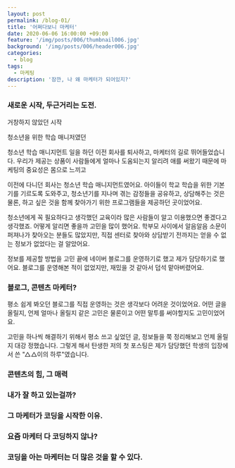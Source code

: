 ```yaml
---
layout: post
permalink: /blog-01/
title: '어쩌다보니 마케터'
date: 2020-06-06 16:00:00 +09:00
feature: '/img/posts/006/thumbnail006.jpg'
background: '/img/posts/006/header006.jpg'
categories:
  - blog
tags:
  - 마케팅
description: '잠깐, 나 왜 마케터가 되어있지?'
---
```


### 새로운 시작, 두근거리는 도전.

거창하지 않았던 시작

청소년을 위한 학습 매니저였던

청소년 학습 매니지먼트 일을 하던 이전 회사를 퇴사하고, 마케터의 길로 뛰어들었습니다. 우리가 제공는 상품이 사람들에게 얼마나 도움되는지 알리려 애를 써왔기 때문에 마케팅의 중요성은 몸으로 느끼고 

   이전에 다니던 회사는 청소년 학습 매니지먼트였어요. 아이들이 학교 학습을 위한 기본기를 기르도록 도와주고, 청소년기를 지나며 겪는 감정들을 공유하고, 상담해주는 것은 물론, 하고 싶은 것을 함께 찾아가기 위한 프로그램들을 제공하던 곳이었어요.

   청소년에게 꼭 필요하다고 생각했던 교육이라 많은 사람들이 알고 이용했으면 좋겠다고 생각했죠. 어떻게 알리면 좋을까 고민을 많이 했어요. 학부모 사이에서 알음알음 소문이 퍼져나가 찾아오는 분들도 많았지만, 직접 센터로 찾아와 상담받기 전까지는 얻을 수 없는 정보가 없었다는 걸 알았어요.

   정보를 제공할 방법을 고민 끝에 네이버 블로그를 운영하기로 했고 제가 담당하기로 했어요. 블로그를 운영해본 적이 없었지만, 재밌을 것 같아서 덥석 맡아버렸어요.

### 블로그, 콘텐츠 마케터?

   평소 쉽게 봐오던 블로그를 직접 운영하는 것은 생각보다 어려운 것이었어요. 어떤 글을 올릴지, 언제 얼마나 올릴지 같은 고민은 물론이고 어떤 말투를 써야할지도 고민이었어요.

   고민을 하나씩 해결하기 위해서 평소 쓰고 싶었던 글, 정보들을 쭉 정리해보고 언제 올릴지 대강 정했습니다. 그렇게 해서 탄생한 저의 첫 포스팅은 제가 담당했던 학생의 입장에서 쓴 "△△이의 하루"였습니다.

### 콘텐츠의 힘, 그 매력

   



### 

### 내가 잘 하고 있는걸까?



### 그 마케터가 코딩을 시작한 이유.



### 요즘 마케터 다 코딩하지 않나?

### 

### 코딩을 아는 마케터는 더 많은 것을 할 수 있다.